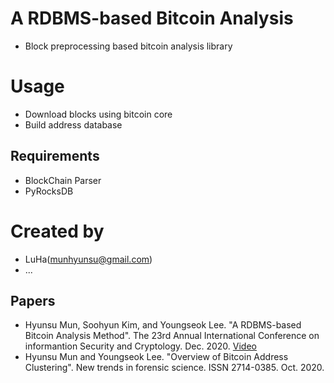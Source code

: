 # A RDBMS-based Bitcoin Analysis
- Block preprocessing based bitcoin analysis library

# Usage
- Download blocks using bitcoin core
- Build address database

## Requirements
- BlockChain Parser
- PyRocksDB

# Created by
- LuHa(munhyunsu@gmail.com)
- ...

## Papers
- Hyunsu Mun, Soohyun Kim, and Youngseok Lee. "A RDBMS-based Bitcoin Analysis Method". The 23rd Annual International Conference on informantion Security and Cryptology. Dec. 2020. [Video]("https://youtu.be/aYyxX5zkFl8")
- Hyunsu Mun and Youngseok Lee. "Overview of Bitcoin Address Clustering". New trends in forensic science. ISSN 2714-0385. Oct. 2020.
